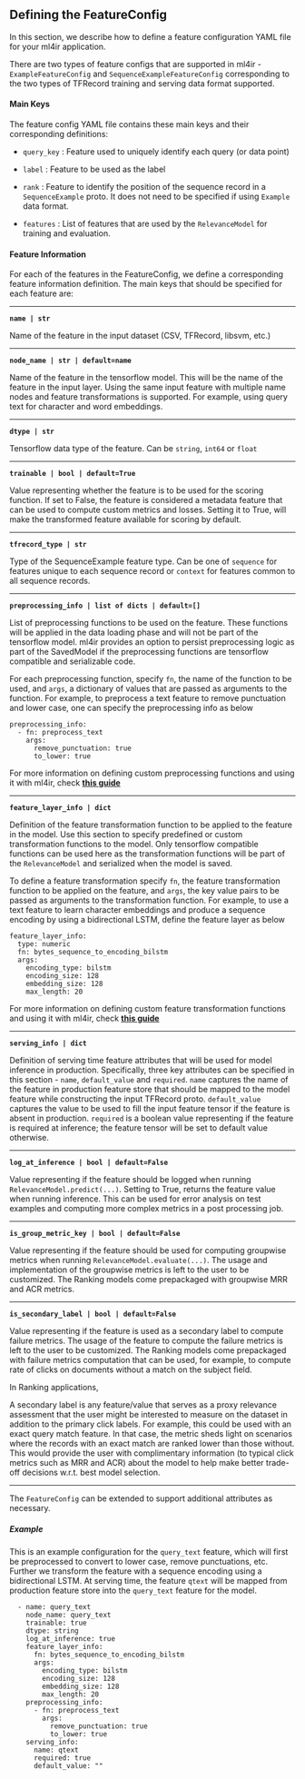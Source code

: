 ## Defining the FeatureConfig

In this section, we describe how to define a feature configuration YAML file for your ml4ir application.

There are two types of feature configs that are supported in ml4ir - `ExampleFeatureConfig` and `SequenceExampleFeatureConfig` corresponding to the two types of TFRecord training and serving data format supported. 

#### Main Keys

The feature config YAML file contains these main keys and their corresponding definitions:

* `query_key` : Feature used to uniquely identify each query (or data point)

* `label` : Feature to be used as the label

* `rank` : Feature to identify the position of the sequence record in a `SequenceExample` proto. It does not need to be specified if using `Example` data format.

* `features` : List of features that are used by the `RelevanceModel` for training and evaluation.

#### Feature Information

For each of the features in the FeatureConfig, we define a corresponding feature information definition. The main keys that should be specified for each feature are:

-----

**`name | str`**

Name of the feature in the input dataset (CSV, TFRecord, libsvm, etc.)

-----

**`node_name | str | default=name`**

Name of the feature in the tensorflow model. This will be the name of the feature in the input layer. Using the same input feature with multiple name nodes and feature transformations is supported. For example, using query text for character and word embeddings.

-----

**`dtype | str`**

Tensorflow data type of the feature. Can be `string`, `int64` or `float`

-----

**`trainable | bool | default=True`**

Value representing whether the feature is to be used for the scoring function. If set to False, the feature is considered a metadata feature that can be used to compute custom metrics and losses. Setting it to True, will make the transformed feature available for scoring by default.

-----

**`tfrecord_type | str`**

Type of the SequenceExample feature type. Can be one of `sequence` for features unique to each sequence record or `context` for features common to all sequence records.

-----

**`preprocessing_info | list of dicts | default=[]`**

List of preprocessing functions to be used on the feature. These functions will be applied in the data loading phase and will not be part of the tensorflow model. ml4ir provides an option to persist preprocessing logic as part of the SavedModel if the preprocessing functions are tensorflow compatible and serializable code.

For each preprocessing function, specify `fn`, the name of the function to be used, and `args`, a dictionary of values that are passed as arguments to the function. For example, to preprocess a text feature to remove punctuation and lower case, one can specify the preprocessing info as below
```
preprocessing_info:
  - fn: preprocess_text
    args:
      remove_punctuation: true
      to_lower: true
```

For more information on defining custom preprocessing functions and using it with ml4ir, check **[this guide](/advanced/preprocessing)**

-----

**`feature_layer_info | dict`**

Definition of the feature transformation function to be applied to the feature in the model. Use this section to specify predefined or custom transformation functions to the model. Only tensorflow compatible functions can be used here as the transformation functions will be part of the `RelevanceModel` and serialized when the model is saved.

To define a feature transformation specify `fn`, the feature transformation function to be applied on the feature, and `args`, the key value pairs to be passed as arguments to the transformation function. For example, to use a text feature to learn character embeddings and produce a sequence encoding by using a bidirectional LSTM, define the feature layer as below
```
feature_layer_info:
  type: numeric
  fn: bytes_sequence_to_encoding_bilstm
  args:
    encoding_type: bilstm
    encoding_size: 128
    embedding_size: 128
    max_length: 20
```

For more information on defining custom feature transformation functions and using it with ml4ir, check **[this guide](/advanced/feature_layer)**

-----

**`serving_info | dict`**

Definition of serving time feature attributes that will be used for model inference in production. Specifically, three key attributes can be specified in this section - `name`, `default_value` and `required`. `name` captures the name of the feature in production feature store that should be mapped to the model feature while constructing the input TFRecord proto. `default_value` captures the value to be used to fill the input feature tensor if the feature is absent in production. `required` is a boolean value representing if the feature is required at inference; the feature tensor will be set to default value otherwise.

-----

**`log_at_inference | bool | default=False`**

Value representing if the feature should be logged when running `RelevanceModel.predict(...)`. Setting to True, returns the feature value when running inference. This can be used for error analysis on test examples and computing more complex metrics in a post processing job.

-----

**`is_group_metric_key | bool | default=False`**

Value representing if the feature should be used for computing groupwise metrics when running `RelevanceModel.evaluate(...)`. The usage and implementation of the groupwise metrics is left to the user to be customized. The Ranking models come prepackaged with groupwise MRR and ACR metrics.

-----

**`is_secondary_label | bool | default=False`**

Value representing if the feature is used as a secondary label to compute failure metrics. The usage of the feature to compute the failure metrics is left to the user to be customized. The Ranking models come prepackaged with failure metrics computation that can be used, for example, to compute rate of clicks on documents without a match on the subject field.

In Ranking applications,

A secondary label is any feature/value that serves as a proxy relevance assessment that the user might be interested to measure on the dataset in addition to the primary click labels. For example, this could be used with an exact query match feature. In that case, the metric sheds light on scenarios where the records with an exact match are ranked lower than those without. This would provide the user with complimentary information (to typical click metrics such as MRR and ACR) about the model to help make better trade-off decisions w.r.t. best model selection.

-----

The `FeatureConfig` can be extended to support additional attributes as necessary.

##### Example

This is an example configuration for the `query_text` feature, which will first be preprocessed to convert to lower case, remove punctuations, etc. Further we transform the feature with a sequence encoding using a bidirectional LSTM. At serving time, the feature `qtext` will be mapped from production feature store into the `query_text` feature for the model.

```
  - name: query_text
    node_name: query_text
    trainable: true
    dtype: string
    log_at_inference: true
    feature_layer_info:
      fn: bytes_sequence_to_encoding_bilstm
      args:
        encoding_type: bilstm
        encoding_size: 128
        embedding_size: 128
        max_length: 20
    preprocessing_info:
      - fn: preprocess_text
        args:
          remove_punctuation: true
          to_lower: true
    serving_info:
      name: qtext
      required: true
      default_value: ""
```
